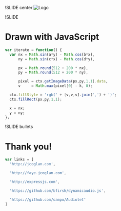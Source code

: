 !SLIDE center
![Logo](logo.png)


!SLIDE
# Drawn with JavaScript

```javascript
var iterate = function() {
  var nx = Math.sin(a*y) - Math.cos(b*x),
      ny = Math.sin(c*x) - Math.cos(d*y),

      px = Math.round(512 + 200 * nx),
      py = Math.round(512 + 200 * ny),

      pixel = ctx.getImageData(px,py,1,1).data,
      v     = Math.max(pixel[0] - k, 0);

  ctx.fillStyle = 'rgb(' + [v,v,v].join(',') + ')';
  ctx.fillRect(px,py,1,1);

  x = nx;
  y = ny;
};
```

!SLIDE bullets
# Thank you!

```javascript
var links = [
  'http://jcoglan.com',

  'http://faye.jcoglan.com',

  'http://expressjs.com',

  'https://github.com/bfirsh/dynamicaudio.js',

  'https://github.com/oampo/Audiolet'
]
```
